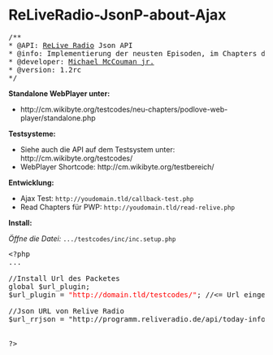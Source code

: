 ReLiveRadio-JsonP-about-Ajax
============================
<pre>/**
* @API: <a href="https://flattr.com/thing/973782/ReliveRadio-de-Podcasts-rund-um-die-Uhr">ReLive Radio</a> Json API
* @info: Implementierung der neusten Episoden, im Chapters des Podlove-Web-Players.
* @developer: <a href="https://flattr.com/profile/mccouman">Michael McCouman jr.</a>
* @version: 1.2rc
*/</pre>

<b>Standalone WebPlayer unter: </b>
<ul>
<li>http://cm.wikibyte.org/testcodes/neu-chapters/podlove-web-player/standalone.php </li>
</ul>

<b>Testsysteme:</b><br>
<ul>
<li>Siehe auch die API auf dem Testsystem unter: http://cm.wikibyte.org/testcodes/ </li>
<li>WebPlayer Shortcode: http://cm.wikibyte.org/testbereich/ </li>
</ul>

<b>Entwicklung:</b><br>
<ul>
<li>Ajax Test: <code>http://youdomain.tld/callback-test.php</code></li>
<li>Read Chapters für PWP: <code>http://youdomain.tld/read-relive.php</code></li>
</ul>

<b>Install:</b><br>

<i>Öffne die Datei:</i>
<code>.../testcodes/inc/inc.setup.php</code>

<pre>
&lt;?php
...

//Install Url des Packetes
global $url_plugin;
$url_plugin = <span style="color:#f00;">"http://domain.tld/testcodes/"</span>; //&lt;= Url eingeben

//Json URL von Relive Radio
$url_rrjson = "http://programm.reliveradio.de/api/today-info";


?>
</pre>
